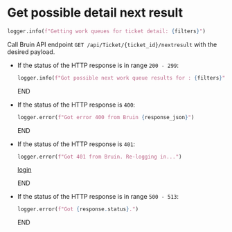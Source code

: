 # Get possible detail next result

```python
logger.info(f"Getting work queues for ticket detail: {filters}")
```

Call Bruin API endpoint `GET /api/Ticket/{ticket_id}/nextresult` with the desired payload.

* If the status of the HTTP response is in range `200 - 299`:
  ```python
  logger.info(f"Got possible next work queue results for : {filters}")
  ```
  END
 
* If the status of the HTTP response is `400`:
  ```python
  logger.error(f"Got error 400 from Bruin {response_json}")
  ```
  END

* If the status of the HTTP response is `401`:
    ```python
    logger.error(f"Got 401 from Bruin. Re-logging in...")
    ```
    [login](../../clients/bruin_client/login.md)

    END

* If the status of the HTTP response is in range `500 - 513`:
  ```python
  logger.error(f"Got {response.status}.")
  ```
  END